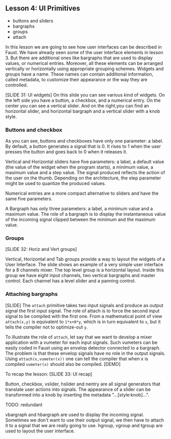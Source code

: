 ## Lesson 4: UI Primitives
- buttons and sliders
- bargraphs
- groups
- attach

In this lesson we are going to see how user interfaces can be described in Faust. We have already seen some of the user interface elements in lesson 3. But there are additional ones like bargraphs that are used to display values, or numerical entries. Moreover, all these elements can be arranged vertically or horizontally using appropriate grouping schemes. Widgets and groups have a name. These names can contain additional information, called metadata, to customize their appearance or the way they are controlled.

[SLIDE 31: UI widgets]
On this slide you can see various kind of widgets. On the left side you have a button, a checkbox, and a numerical entry. On the center you can see a vertical slider. And on the right,you can find an horizontal slider, and horizontal bargraph and a vertical slider with a knob style.

### Buttons and checkbox
As you can see, buttons and checkboxes have only one parameter: a label. By default, a button generates a signal that is 0. It rises to 1 when the user presses the button and goes back to 0 when it releases it.

Vertical and Horizontal sliders have five parameters: a label, a default value (the value of the widget when the program starts), a minimum value, a maximum value and a step value. The signal produced reflects the action of the user on the thumb. Depending on the architecture, the step parameter might be used to quantize the produced values.

Numerical entries are a more compact alternative to sliders and have the same five parameters.

A Bargraph has only three parameters: a label, a minimum value and a maximum value. The role of a bargraph is to display the instantaneous value of the incoming signal clipped between the minimum and the maximum value.

### Groups
[SLIDE 32: Horiz and Vert groups]

Vertical, Horizontal and Tab groups provide a way to layout the widgets of a User Interface. The slide shows an example of a very simple user interface for a 8 channels mixer. The top level group is a horizontal layout. Inside this group we have eight input channels, two vertical bargraphs and master control. Each channel has a level slider and a panning control.

### Attaching bargraphs
[SLIDE]
The `attach` primitive takes two input signals and produce as output signal the first input signal. The role of attach is to force the second input signal to be compiled with the first one. From a mathematical point of view `attach(x,y)` is equivalent to `1*x+0*y`, which is in turn equivalent to `x`, but it tells the compiler not to optimize-out `y`.

To illustrate the role of `attach`, let say that we want to develop a mixer application with a vumeter for each input signals. Such vumeters can be easily coded in Faust using an envelop detector connected to a bargraph. The problem is that these envelop signals have no role in the output signals. Using `attach(x,vumeter(x))` one can tell the compiler that when x is compiled `vumeter(x)` should also be compiled.
[DEMO]

To recap the lesson:
[SLIDE 33: UI recap]

Button, checkbox, vslider, hslider and nentry are all signal generators that translate user actions into signals. The appearance of a slider can be transformed into a knob by inserting the metadata "...[style:knob]...".

TODO: redundant

vbargraph and hbargraph are used to display the incoming signal. Sometimes we don't want to use their output signal, we then have to attach it to a signal that we are really going to use.
hgroup, vgroup and tgroup are used to layout the user interface.



